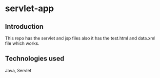 # servlet-app

## Introduction
This repo has the servlet and jsp files also it has the test.html and data.xml file which works.

## Technologies used
Java, Servlet
